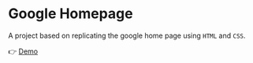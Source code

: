 # Google Homepage
A project based on replicating the google home page using ```HTML``` and ```CSS```.

👉 [Demo](#Spartan09/google-homepage)
